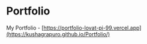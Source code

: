 # Portfolio
My Portfolio - [https://portfolio-lovat-pi-99.vercel.app](https://kushagrapuro.github.io/Portfolio/)
